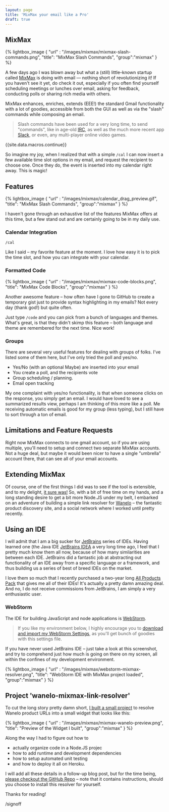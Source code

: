 ```yaml
---
layout: page
title: 'MixMax your email like a Pro'
draft: true
---
```


## MixMax

<div class="small-right">
{% lightbox_image { "url" : "/images/mixmax/mixmax-slash-commands.png",  "title": "MixMax Slash Commands", "group":"mixmax" } %}
</div>

A few days ago I was blown away but what a (still) little-known startup called [MixMax](http://mixmax.com) is doing with email —
nothing short of revolutionizing it! If you haven't see it yet, do check it out, especially if you often find yourself scheduling
meetings or lunches over email, asking for feedback, conducting polls or sharing rich media with others.

MixMax enhances, enriches, extends (EEE!) the standard Gmail functionality with a lot of goodies, accessible from
both the GUI as well as via the "slash" commands while composing an email.

> Slash commands have been used for a very long time, to send "commands", like in age-old [IRC](http://www.irc.org), as well as the much more recent app [Slack](https://slack.com), or even, any multi-player online video games.


{{site.data.macros.continue}}



So imagine my joy, when I realized that with a simple `/cal` I can now insert a few
available time slot options in my email, and request the recipient to choose one.
Once they do, the event is inserted into my calendar right away. This is magic!

## Features

<div class="small-right">
{% lightbox_image { "url" : "/images/mixmax/calendar_drag_preview.gif",  "title": "MixMax Slash Commands", "group":"mixmax" } %}
</div>


I haven't gone through an exhaustive list of the features MixMax offers at this time,
but a few stand out and are certainly going to be in my daily use.

### Calendar Integration
`/cal`

Like I said – my favorite feature at the moment. I love how easy it is to pick the time slot, and how you can integrate with your calendar.

### Formatted Code

<div class="small-right">
{% lightbox_image { "url" : "/images/mixmax/mixmax-code-blocks.png",  "title": "MixMax Code Blocks", "group":"mixmax" } %}
</div>

Another awesome feature – how often have I gone to GitHub to create a temporary gist just to provide syntax highlighting in my emails? Not every day (thank god!) but quite often.

Just type `/code` and you can pick from a bunch of languages and themes.  What's great, is that they didn't skimp this feature – both language and theme are remembered for the next time. Nice work!

### Groups

There are several very useful features for dealing with groups of folks. I've listed some of them here, but I've only tried the poll and yes/no.

 * Yes/No (with an optional Maybe) are inserted into your email
 * You create a poll, and the recipients vote
 * Group scheduling / planning.
 * Email open tracking

 My one complaint with yes/no functionality, is that when someone clicks on the response, you simply get an email.  I would have loved to see a summarized results view, perhaps I am thinking of this more like a poll. Me receiving automatic emails is good for my group (less typing), but I still have to sort through a ton of email.

## Limitations and Feature Requests

Right now MixMax connects to one gmail account, so if you are using multiple, you'll need to setup and connect two separate MixMax accounts. Not a huge deal, but maybe it would been nicer to have a single "umbrella" account there, that can see all of your email accounts.

## Extending MixMax

Of course, one of the first things I did was to see if the tool is extensible, and
to my delight, [it sure was!](http://sdk.mixmax.com/)  So, with a bit of free time
on my hands, and a long standing desire to get a bit more Node.JS under my belt,
I embarked on an adventure of building a simple link resolver for [Wanelo](https://wanelo.com) –
the fantastic product discovery site, and a social network where I worked until
pretty recently.

## Using an IDE

I will admit that I am a big sucker for [JetBrains](http://jetbrains.net) series
of IDEs. Having learned one (the Java IDE [JetBrains IDEA](https://www.jetbrains.com/idea/)
a very long time ago, I feel that I pretty much know them all now, because of
how many similarities are between each IDE. JetBrains did a fantastic job at
abstracting out functionality of an IDE away from a specific language or a framework,
and thus building us a series of best of breed IDEs on the market.

I love them so much that I recently purchased a two-year long [All Products Pack](https://www.jetbrains.com/store/?fromMenu#edition=personal) that gives me
all of their IDEs! It's actually a pretty damn amazing deal. And no, I do not
receive commissions from JetBrains, I am simply a very enthusiastic user.

### WebStorm

The IDE for building JavaScript and node applications is [WebStorm](https://www.jetbrains.com/webstorm/).

> If you like my environment below, I highly encourage you to [download and import my WebStorm Settings](/downloads/webstorm-2016.1-settings.jar), as you'll get bunch of goodies with this settings file.

If you have never used JetBrains IDE – just take a look at this screenshot, and
try to comprehend just how much is going on there on my screen, all within the
confines of my development environment.

{% lightbox_image { "url" : "/images/mixmax/webstorm-mixmax-resolver.png",  "title": "WebStorm IDE with MixMax project loaded", "group":"mixmax" } %}

## Project 'wanelo-mixmax-link-resolver'

To cut the long story pretty damn short, [I built a small project](https://github.com/kigster/wanelo-mixmax-link-resolver)
to resolve Wanelo product URLs into a small widget that looks like this:

{% lightbox_image { "url" : "/images/mixmax/mixmax-wanelo-preview.png",  "title": "Preview of the Widget I built", "group":"mixmax" } %}

Along the way I had to figure out how to

  * actually organize code in a Node.JS projec
  * how to add runtime and development dependencies
  * how to setup automated unit testing
  * and how to deploy it all on Heroku.

I will add all these details in a follow-up blog post, but for the time being,
[please checkout the GitHub Repo](https://github.com/kigster/wanelo-mixmax-link-resolver) – note that it contains instructions, should
you choose to install this resolver for yourself.


Thanks for reading!

/signoff
